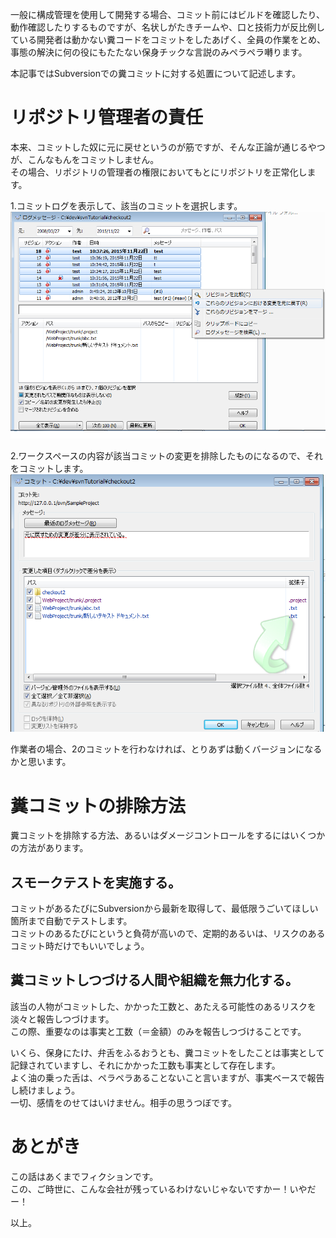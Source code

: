 一般に構成管理を使用して開発する場合、コミット前にはビルドを確認したり、動作確認したりするものですが、名状しがたきチームや、口と技術力が反比例している開発者は動かない糞コードをコミットをしたあげく、全員の作業をとめ、事態の解決に何の役にもたたない保身チックな言説のみペラペラ囀ります。  
  
本記事ではSubversionでの糞コミットに対する処置について記述します。  
  
# リポジトリ管理者の責任  
本来、コミットした奴に元に戻せというのが筋ですが、そんな正論が通じるやつが、こんなもんをコミットしません。  
その場合、リポジトリの管理者の権限においてもとにリポジトリを正常化します。  
  
1.コミットログを表示して、該当のコミットを選択します。  
![svn001.png](/image/083755c7-0e2f-f4fb-9e04-2298268cc881.png)  
  
2.ワークスペースの内容が該当コミットの変更を排除したものになるので、それをコミットします。  
![svn002.png](/image/d2a0a997-62d5-8fe1-ead5-177a04da60b0.png)  
  
作業者の場合、2のコミットを行わなければ、とりあずは動くバージョンになるかと思います。  
  
# 糞コミットの排除方法  
糞コミットを排除する方法、あるいはダメージコントロールをするにはいくつかの方法があります。  
  
## スモークテストを実施する。  
コミットがあるたびにSubversionから最新を取得して、最低限うごいてほしい箇所まで自動でテストします。  
コミットのあるたびにというと負荷が高いので、定期的あるいは、リスクのあるコミット時だけでもいいでしょう。  
  
  
## 糞コミットしつづける人間や組織を無力化する。  
該当の人物がコミットした、かかった工数と、あたえる可能性のあるリスクを淡々と報告しつづけます。  
この際、重要なのは事実と工数（＝金額）のみを報告しつづけることです。  
  
いくら、保身にたけ、弁舌をふるおうとも、糞コミットをしたことは事実として記録されていますし、それにかかった工数も事実として存在します。  
よく油の乗った舌は、ペラペラあることないこと言いますが、事実ベースで報告し続けましょう。  
一切、感情をのせてはいけません。相手の思うつぼです。  
  
# あとがき  
この話はあくまでフィクションです。  
この、ご時世に、こんな会社が残っているわけないじゃないですかー！いやだー！  
  
  
以上。  
